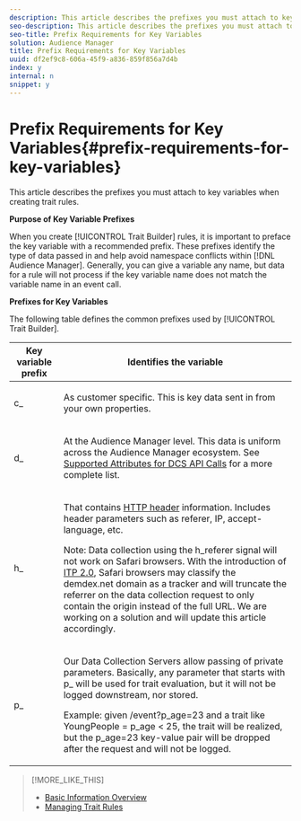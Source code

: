 ```yaml
---
description: This article describes the prefixes you must attach to key variables when creating trait rules.
seo-description: This article describes the prefixes you must attach to key variables when creating trait rules.
seo-title: Prefix Requirements for Key Variables
solution: Audience Manager
title: Prefix Requirements for Key Variables
uuid: df2ef9c8-606a-45f9-a836-859f856a7d4b
index: y
internal: n
snippet: y
---
```


# Prefix Requirements for Key Variables{#prefix-requirements-for-key-variables}

This article describes the prefixes you must attach to key variables when creating trait rules.

<!-- 

r_tb_variable_prefixes.xml

 -->

**Purpose of Key Variable Prefixes**

When you create [!UICONTROL Trait Builder] rules, it is important to preface the key variable with a recommended prefix. These prefixes identify the type of data passed in and help avoid namespace conflicts within [!DNL Audience Manager]. Generally, you can give a variable any name, but data for a rule will not process if the key variable name does not match the variable name in an event call.

**Prefixes for Key Variables**

The following table defines the common prefixes used by [!UICONTROL Trait Builder].  

<table id="table_CFEFA1DBDF904736B6EA2640B7AD26E5"> 
 <thead> 
  <tr> 
   <th colname="col1" class="entry"> Key variable prefix </th> 
   <th colname="col2" class="entry"> Identifies the variable </th> 
  </tr>
 </thead>
 <tbody> 
  <tr> 
   <td colname="col1"><span class="codeph"> c_</span> </td> 
   <td colname="col2"> <p>As customer specific. This is key data sent in from your own properties. </p> </td> 
  </tr> 
  <tr> 
   <td colname="col1"><span class="codeph"> d_</span> </td> 
   <td colname="col2"> <p>At the <span class="keyword"> Audience Manager</span> level. This data is uniform across the <span class="keyword"> Audience Manager</span> ecosystem. See <a href="../../c-api/dcs-intro/dcs-api-reference/dcs-keys.md#concept_5ACDD7D09D0441A6AC26F7D345CD19D5" format="dita" scope="local"> Supported Attributes for DCS API Calls</a> for a more complete list. </p> </td> 
  </tr> 
  <tr> 
   <td colname="col1"><span class="codeph"> h_</span> </td> 
   <td colname="col2"> <p>That contains <a href="https://en.wikipedia.org/wiki/List_of_HTTP_header_fields" scope="external" format="html"> HTTP header</a> information. Includes header parameters such as <span class="codeph"> referer</span>,<span class="codeph"> IP</span>, <span class="codeph"> accept-language</span>, etc. </p> <p> <p>Note: Data collection using the <span class="codeph"> h_referer</span> signal will not work on Safari browsers. With the introduction of <a href="https://webkit.org/blog/8311/intelligent-tracking-prevention-2-0/" format="https" scope="external"> ITP 2.0</a>, Safari browsers may classify the demdex.net domain as a tracker and will truncate the referrer on the data collection request to only contain the origin instead of the full URL. We are working on a solution and will update this article accordingly. </p> </p> </td> 
  </tr> 
  <tr> 
   <td colname="col1"><span class="codeph"> p_</span> </td> 
   <td colname="col2"> <p>Our <span class="wintitle"> Data Collection Servers</span> allow passing of private parameters. Basically, any parameter that starts with <span class="codeph"> p_</span> will be used for trait evaluation, but it will not be logged downstream, nor stored. </p> <p>Example: given <span class="codeph"> /event?p_age=23</span> and a trait like <span class="codeph"> YoungPeople = p_age &lt; 25</span>, the trait will be realized, but the <span class="codeph"> p_age=23</span> key-value pair will be dropped after the request and will not be logged. </p> </td> 
  </tr> 
 </tbody> 
</table>

>[!MORE_LIKE_THIS]
>
>* [Basic Information Overview](../../c-features/traits/create-onboarded-rule-based-traits.md#concept_D80233EF56764376B0F4C4FF882BAD2E)
>* [Managing Trait Rules](../../c-features/traits/manage-trait-rules.md#concept_3A566134D5704002B3713D0909C94389)
